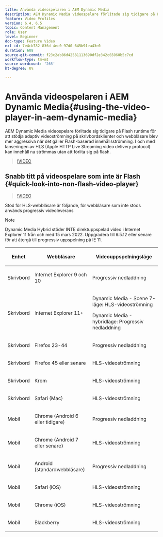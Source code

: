 ```yaml
---
title: Använda videospelaren i AEM Dynamic Media
description: AEM Dynamic Media videospelare förlitade sig tidigare på Flash runtime för att stödja adaptiv videoströmning på skrivbordsklienter och webbläsare blev mer aggressiva när det gäller Flash-baserad innehållsströmning. I och med lanseringen av HLS (Apple HTTP Live Streaming video delivery protocol) kan innehåll nu strömmas utan att förlita sig på flash.
feature: Video Profiles
version: 6.4, 6.5
topic: Content Management
role: User
level: Beginner
doc-type: Feature Video
exl-id: 7e4cb782-836d-4ec0-97d0-645b91ea43e0
duration: 608
source-git-commit: f23c2ab86d42531113690df2e342c65060b5c7cd
workflow-type: tm+mt
source-wordcount: '265'
ht-degree: 0%

---
```



# Använda videospelaren i AEM Dynamic Media{#using-the-video-player-in-aem-dynamic-media}

AEM Dynamic Media videospelare förlitade sig tidigare på Flash runtime för att stödja adaptiv videoströmning på skrivbordsklienter och webbläsare blev mer aggressiva när det gäller Flash-baserad innehållsströmning. I och med lanseringen av HLS (Apple HTTP Live Streaming video delivery protocol) kan innehåll nu strömmas utan att förlita sig på flash.

>[!VIDEO](https://video.tv.adobe.com/v/16791?quality=12&learn=on)

## Snabb titt på videospelare som inte är Flash {#quick-look-into-non-flash-video-player}

>[!VIDEO](https://video.tv.adobe.com/v/17429?quality=12&learn=on)

Stöd för HLS-webbläsare är följande, för webbläsare som inte stöds används progressiv videoleverans

>[!NOTE]
>
> Dynamic Media Hybrid stöder INTE direktuppspelad video i Internet Explorer 11 från och med 15 mars 2022. Uppgradera till 6.5.12 eller senare för att återgå till progressiv uppspelning på IE 11.

<table> 
 <thead> 
  <tr> 
   <th> <p>Enhet</p> </th>
   <th> <p>Webbläsare</p> </th>
   <th > <p>Videouppspelningsläge</p> </th>
  </tr>
 </thead>
 <tbody>
  <tr> 
   <td> <p>Skrivbord</p> </td>
   <td> <p>Internet Explorer 9 och 10</p> </td>
   <td> <p>Progressiv nedladdning</p> </td>
  </tr>
  <tr>
   <td> <p>Skrivbord</p> </td>
   <td> <p>Internet Explorer 11+</p> </td>
   <td> <p>Dynamic Media - Scene 7-läge: HLS-videoströmning</p> 
        <p>Dynamic Media - hybridläge: Progressiv nedladdning</p>
   </td>
  </tr>
  <tr>
   <td> <p>Skrivbord</p> </td>
   <td> <p>Firefox 23-44</p> </td>
   <td> <p>Progressiv nedladdning</p> </td>
  </tr>
  <tr> 
   <td> <p>Skrivbord</p> </td>
   <td> <p>Firefox 45 eller senare</p> </td>
   <td> <p>HLS-videoströmning</p> </td>
  </tr>
  <tr> 
   <td> <p>Skrivbord</p> </td>
   <td> <p>Krom</p> </td>
   <td> <p>HLS-videoströmning</p> </td>
  </tr>
  <tr> 
   <td> <p>Skrivbord</p> </td>
   <td> <p>Safari (Mac)</p> </td>
   <td> <p>HLS-videoströmning</p> </td>
  </tr>
  <tr> 
   <td> <p>Mobil</p> </td>
   <td> <p>Chrome (Android 6 eller tidigare)</p> </td>
   <td> <p>Progressiv nedladdning</p> </td>
  </tr>
  <tr> 
   <td> <p>Mobil</p> </td>
   <td> <p>Chrome (Android 7 eller senare)</p> </td>
   <td> <p>HLS-videoströmning</p> </td>
  </tr>
  <tr> 
   <td> <p>Mobil</p> </td>
   <td> <p>Android (standardwebbläsare)</p> </td>
   <td> <p>Progressiv nedladdning</p> </td>
  </tr>
  <tr> 
   <td> <p>Mobil</p> </td>
   <td> <p>Safari (iOS)</p> </td>
   <td> <p>HLS-videoströmning</p> </td>
  </tr>
  <tr> 
   <td> <p>Mobil</p> </td>
   <td> <p>Chrome (iOS)</p> </td>
   <td> <p>HLS-videoströmning</p> </td>
  </tr>
  <tr> 
   <td> <p>Mobil</p> </td>
   <td> <p>Blackberry</p> </td>
   <td> <p>HLS-videoströmning</p> </td>
  </tr>
 </tbody>
</table>
